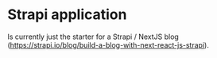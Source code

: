# Strapi application

Is currently just the starter for a Strapi / NextJS blog (https://strapi.io/blog/build-a-blog-with-next-react-js-strapi).

